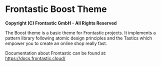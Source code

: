 # Frontastic Boost Theme

**Copyright (C) Frontastic GmbH - All Rights Reserved**

The Boost theme is a basic theme for Frontastic projects. It implements a
pattern library following atomic design principles and the Tastics which
empower you to create an online shop really fast.

Documentation about Frontastic can be found at: https://docs.frontastic.cloud/
